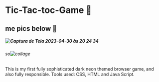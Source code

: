 # Tic-Tac-toc-Game 🎲
## me pics below 📸 
##### ![Captura de Tela 2023-04-30 às 20 24 34](https://user-images.githubusercontent.com/104387740/235380969-bc04e139-7e59-40e0-a9d8-bafd2c4805eb.png)
###### so![collage](https://user-images.githubusercontent.com/104387740/235380924-c456aed5-3a17-4115-98fa-f4b543c7d5d6.png)

This is my first fully sophisticated dark neon themed browser game, and also fully responsible. Tools used: CSS, HTML and Java Script.
